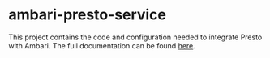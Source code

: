 # ambari-presto-service

This project contains the code and configuration needed to integrate Presto with Ambari. The
full documentation can be found [here](https://prestodb.io/ambari-presto-service/).